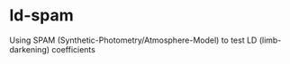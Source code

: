 # ld-spam
Using SPAM (Synthetic-Photometry/Atmosphere-Model) to test LD (limb-darkening) coefficients
